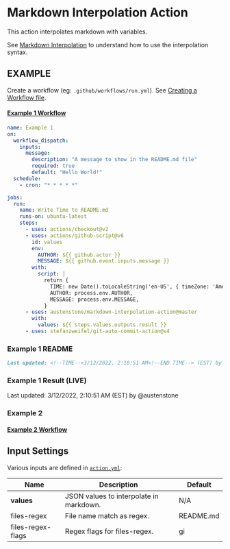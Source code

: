 # Markdown Interpolation Action

This action interpolates markdown with variables.

See [Markdown Interpolation](https://github.com/austenstone/markdown-interpolation#writing) to understand how to use the interpolation syntax.

## EXAMPLE
Create a workflow (eg: `.github/workflows/run.yml`). See [Creating a Workflow file](https://help.github.com/en/articles/configuring-a-workflow#creating-a-workflow-file).

#### [Example 1 Workflow](.github/workflows/example1.yml)

<!--EXAMPLE1-->
```yml
name: Example 1
on:
  workflow_dispatch:
    inputs:
      message:
        description: "A message to show in the README.md file"
        required: true
        default: "Hello World!"
  schedule:
    - cron: "* * * * *"

jobs:
  run:
    name: Write Time to README.md
    runs-on: ubuntu-latest
    steps:
      - uses: actions/checkout@v2
      - uses: actions/github-script@v6
        id: values
        env:
          AUTHOR: ${{ github.actor }}
          MESSAGE: ${{ github.event.inputs.message }}
        with:
          script: |
            return {
              TIME: new Date().toLocaleString('en-US', { timeZone: 'America/New_York' }),
              AUTHOR: process.env.AUTHOR,
              MESSAGE: process.env.MESSAGE,
            }
      - uses: austenstone/markdown-interpolation-action@master
        with:
          values: ${{ steps.values.outputs.result }}
      - uses: stefanzweifel/git-auto-commit-action@v4

```
<!--END EXAMPLE1-->

### Example 1 README
```md
Last updated: <!--TIME-->3/12/2022, 2:10:51 AM<!--END TIME--> (EST) by @<!--AUTHOR-->austenstone<!--END AUTHOR-->
```

### Example 1 Result (LIVE)
Last updated: <!--TIME-->3/12/2022, 2:10:51 AM<!--END TIME--> (EST) by @<!--AUTHOR-->austenstone<!--END AUTHOR-->

### <!--MESSAGE--><!--END MESSAGE-->

### Example 2

#### [Example 2 Workflow](.github/workflows/example2.yml)
<!--EXAMPLE2-->
<!--EXAMPLE2-->

## Input Settings
Various inputs are defined in [`action.yml`](action.yml):

| Name | Description | Default |
| --- | - | - |
| **values** | JSON values to interpolate in markdown. | N/A |
| files-regex | File name match as regex. | README.md |
| files-regex-flags | Regex flags for files-regex. | gi |
